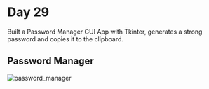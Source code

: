 # Day 29

Built a Password Manager GUI App with Tkinter, generates a strong password and copies it to the clipboard.

## Password Manager


![password_manager](https://user-images.githubusercontent.com/115932275/197288469-90bc1ce2-cfe6-43af-ad74-fc9a32cd41c5.gif)
